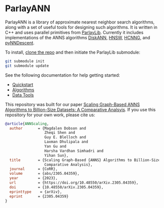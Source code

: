 # ParlayANN

ParlayANN is a library of approximate nearest neighbor search algorithms, along with a set of useful tools for designing such algorithms. It is written in C++ and uses parallel primitives from [ParlayLib](https://cmuparlay.github.io/parlaylib/). Currently it includes implementations of the ANNS algorithms [DiskANN](https://github.com/microsoft/DiskANN), [HNSW](https://github.com/nmslib/hnswlib), [HCNNG](https://github.com/jalvarm/hcnng), and [pyNNDescent](https://pynndescent.readthedocs.io/en/latest/).

To install, [clone the repo](https://github.com/cmuparlay/ParlayANN/tree/main) and then initiate the ParlayLib submodule:

```bash
git submodule init
git submodule update
```

See the following documentation for help getting started:
- [Quickstart](https://cmuparlay.github.io/ParlayANN/quickstart)
- [Algorithms](https://cmuparlay.github.io/ParlayANN/algorithms)
- [Data Tools](https://cmuparlay.github.io/ParlayANN/data_tools)

This repository was built for our paper [Scaling Graph-Based ANNS Algorithms to Billion-Size Datasets: A Comparative Analsyis](https://arxiv.org/abs/2305.04359). If you use this repository for your own work, please cite us:

```bibtex
@article{ANNScaling,
  author       = {Magdalen Dobson and
                  Zheqi Shen and
                  Guy E. Blelloch and
                  Laxman Dhulipala and
                  Yan Gu and
                  Harsha Vardhan Simhadri and
                  Yihan Sun},
  title        = {Scaling Graph-Based {ANNS} Algorithms to Billion-Size Datasets: {A}
                  Comparative Analysis},
  journal      = {CoRR},
  volume       = {abs/2305.04359},
  year         = {2023},
  url          = {https://doi.org/10.48550/arXiv.2305.04359},
  doi          = {10.48550/arXiv.2305.04359},
  eprinttype    = {arXiv},
  eprint       = {2305.04359}
}
```
